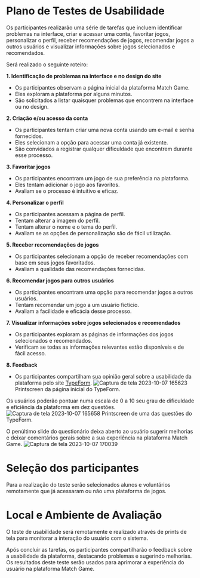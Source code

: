 # Plano de Testes de Usabilidade

Os participantes realizarão uma série de tarefas que incluem identificar problemas na interface, criar e acessar uma conta, favoritar jogos, personalizar o perfil, receber recomendações de jogos, recomendar jogos a outros usuários e visualizar informações sobre jogos selecionados e recomendados.

Será realizado o seguinte roteiro: 

**1. Identificação de problemas na interface e no design do site**

- Os participantes observam a página inicial da plataforma Match Game.
- Eles exploram a plataforma por alguns minutos.
- São solicitados a listar quaisquer problemas que encontrem na interface ou no design.

**2. Criação e/ou acesso da conta**

- Os participantes tentam criar uma nova conta usando um e-mail e senha fornecidos.
- Eles selecionam a opção para acessar uma conta já existente.
- São convidados a registrar qualquer dificuldade que encontrem durante esse processo.

**3. Favoritar jogos**

- Os participantes encontram um jogo de sua preferência na plataforma.
- Eles tentam adicionar o jogo aos favoritos.
- Avaliam se o processo é intuitivo e eficaz.

**4. Personalizar o perfil**

- Os participantes acessam a página de perfil.
- Tentam alterar a imagem do perfil.
- Tentam alterar o nome e o tema do perfil.
- Avaliam se as opções de personalização são de fácil utilização.

**5. Receber recomendações de jogos**

- Os participantes selecionam a opção de receber recomendações com base em seus jogos favoritados.
- Avaliam a qualidade das recomendações fornecidas.

**6. Recomendar jogos para outros usuários**

- Os participantes encontram uma opção para recomendar jogos a outros usuários.
- Tentam recomendar um jogo a um usuário fictício.
- Avaliam a facilidade e eficácia desse processo.

**7. Visualizar informações sobre jogos selecionados e recomendados**

- Os participantes exploram as páginas de informações dos jogos selecionados e recomendados.
- Verificam se todas as informações relevantes estão disponíveis e de fácil acesso.

**8. Feedback**

- Os participantes compartilham sua opinião geral sobre a usabilidade da plataforma pelo site [TypeForm](https://cj8dzqvv1ns.typeform.com/to/IfCHD9BF). 
![Captura de tela 2023-10-07 165623](https://github.com/ICEI-PUC-Minas-PMV-ADS/pmv-ads-2023-2-e2-proj-int-t2-match-game/assets/107646150/d8e4a8de-ffa3-4d4e-aa22-4be4dc6ce30c)
Printscreen da página inicial do TypeForm.

Os usuários poderão pontuar numa escala de 0 a 10 seu grau de dificuldade e eficiência da plataforma em dez questões.
![Captura de tela 2023-10-07 165658](https://github.com/ICEI-PUC-Minas-PMV-ADS/pmv-ads-2023-2-e2-proj-int-t2-match-game/assets/107646150/1623e46e-8dd2-4b6d-a9c7-5c113439b59d)
Printscreen de uma das questões do TypeForm.

O penúltimo slide do questionário deixa aberto ao usuário sugerir melhorias e deixar comentários gerais sobre a sua experiência na plataforma Match Game.
![Captura de tela 2023-10-07 170039](https://github.com/ICEI-PUC-Minas-PMV-ADS/pmv-ads-2023-2-e2-proj-int-t2-match-game/assets/107646150/e5f58c89-fb21-42ca-9564-4bbd30e34ac2)


 # Seleção dos participantes

Para a realização do teste serão selecionados alunos e voluntários remotamente que já acessaram ou não uma plataforma de jogos. 

# Local e Ambiente de Avaliação

O teste de usabilidade será remotamente e realizado através de prints de tela para monitorar a interação do usuário com o sistema. 

Após concluir as tarefas, os participantes compartilharão o feedback sobre a usabilidade da plataforma, destacando problemas e sugerindo melhorias. Os resultados deste teste serão usados para aprimorar a experiência do usuário na plataforma Match Game.



